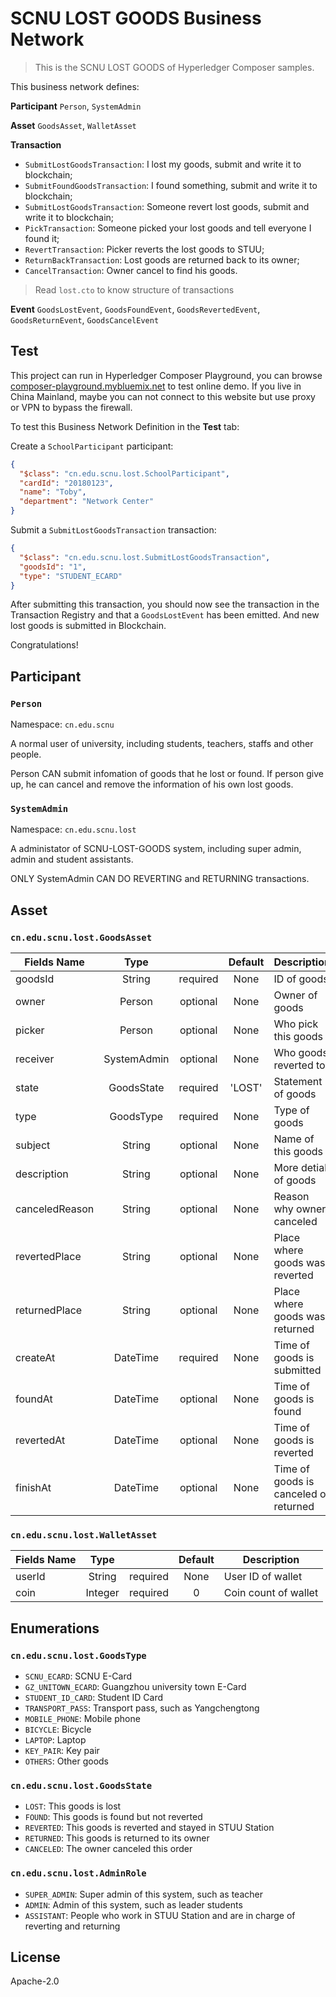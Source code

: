 # SCNU LOST GOODS Business Network

> This is the SCNU LOST GOODS of Hyperledger Composer samples.

This business network defines:

**Participant**
`Person`, `SystemAdmin`

**Asset**
`GoodsAsset`, `WalletAsset`

**Transaction**

- `SubmitLostGoodsTransaction`: I lost my goods, submit and write it to blockchain;
- `SubmitFoundGoodsTransaction`: I found something, submit and write it to blockchain;
- `SubmitLostGoodsTransaction`: Someone revert lost goods, submit and write it to blockchain;
- `PickTransaction`: Someone picked your lost goods and tell everyone I found it;
- `RevertTransaction`: Picker reverts the lost goods to STUU;
- `ReturnBackTransaction`: Lost goods are returned back to its owner;
- `CancelTransaction`: Owner cancel to find his goods.

> Read `lost.cto` to know structure of transactions

**Event**
`GoodsLostEvent`, `GoodsFoundEvent`, `GoodsRevertedEvent`, 
`GoodsReturnEvent`, `GoodsCancelEvent`

## Test

This project can run in Hyperledger Composer Playground, 
you can browse [composer-playground.mybluemix.net](https://composer-playground.mybluemix.net/) to test online demo. If you live in China Mainland, maybe you can not connect to this website but use proxy or VPN to bypass the firewall.

To test this Business Network Definition in the **Test** tab:

Create a `SchoolParticipant` participant:

```json
{
  "$class": "cn.edu.scnu.lost.SchoolParticipant",
  "cardId": "20180123",
  "name": "Toby",
  "department": "Network Center"
}
```

Submit a `SubmitLostGoodsTransaction` transaction:

```json
{
  "$class": "cn.edu.scnu.lost.SubmitLostGoodsTransaction",
  "goodsId": "1",
  "type": "STUDENT_ECARD"
}
```

After submitting this transaction, you should now see the transaction in the Transaction Registry and that a `GoodsLostEvent` has been emitted. And new lost goods is submitted in Blockchain.

Congratulations!

## Participant

### `Person`

Namespace: `cn.edu.scnu`

A normal user of university, including students, teachers, staffs and other people.

Person CAN submit infomation of goods that he lost or found.
If person give up, he can cancel and remove the information of his own lost goods.

### `SystemAdmin`

Namespace: `cn.edu.scnu.lost`

A administator of SCNU-LOST-GOODS system, including super admin, admin and student assistants.

ONLY SystemAdmin CAN DO REVERTING and RETURNING transactions.

## Asset

### `cn.edu.scnu.lost.GoodsAsset`

| Fields Name |  Type  |          | Default |         Description        |
|-------------|:------:|:--------:|:-------:|----------------------------|
| goodsId     | String | required |   None  | ID of goods                |
| owner       | Person | optional |   None  | Owner of goods             |
| picker      | Person | optional |   None  | Who pick this goods        |
| receiver | SystemAdmin | optional | None  | Who goods reverted to      |
| state   | GoodsState | required | 'LOST'  | Statement of goods         |
| type      | GoodsType | required |  None  | Type of goods              |
| subject     | String | optional |   None  | Name of this goods         |
| description | String | optional |   None  | More detial of goods       |
| canceledReason | String | optional | None | Reason why owner canceled  |
| revertedPlace  | String | optional | None  | Place where goods was reverted |
| returnedPlace | String | optional | None  | Place where goods was returned |
| createAt    | DateTime | required | None  | Time of goods is submitted |
| foundAt     | DateTime | optional | None  | Time of goods is found     |
| revertedAt   | DateTime | optional | None  | Time of goods is reverted |
| finishAt    | DateTime | optional | None  | Time of goods is canceled or returned |


### `cn.edu.scnu.lost.WalletAsset`

| Fields Name |   Type  |          | Default |         Description        |
|-------------|:-------:|:--------:|:-------:|----------------------------|
| userId      | String  | required |   None  | User ID of wallet          |
| coin        | Integer | required |    0    | Coin count of wallet       |


## Enumerations

### `cn.edu.scnu.lost.GoodsType`

- `SCNU_ECARD`: SCNU E-Card
- `GZ_UNITOWN_ECARD`: Guangzhou university town E-Card
- `STUDENT_ID_CARD`: Student ID Card
- `TRANSPORT_PASS`: Transport pass, such as Yangchengtong
- `MOBILE_PHONE`: Mobile phone
- `BICYCLE`: Bicycle
- `LAPTOP`: Laptop
- `KEY_PAIR`: Key pair
- `OTHERS`: Other goods

### `cn.edu.scnu.lost.GoodsState`

- `LOST`: This goods is lost
- `FOUND`: This goods is found but not reverted
- `REVERTED`: This goods is reverted and stayed in STUU Station
- `RETURNED`: This goods is returned to its owner
- `CANCELED`: The owner canceled this order

### `cn.edu.scnu.lost.AdminRole`

- `SUPER_ADMIN`: Super admin of this system, such as teacher
- `ADMIN`: Admin of this system, such as leader students
- `ASSISTANT`: People who work in STUU Station and are in charge of reverting and returning

## License

Apache-2.0